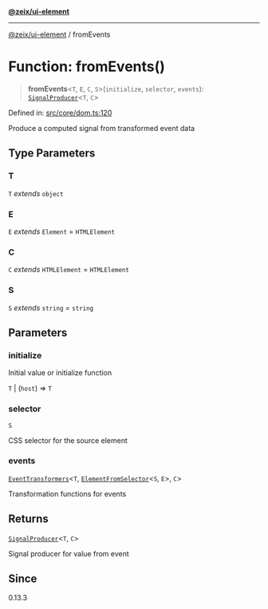 [**@zeix/ui-element**](../README.md)

***

[@zeix/ui-element](../globals.md) / fromEvents

# Function: fromEvents()

> **fromEvents**\<`T`, `E`, `C`, `S`\>(`initialize`, `selector`, `events`): [`SignalProducer`](../type-aliases/SignalProducer.md)\<`T`, `C`\>

Defined in: [src/core/dom.ts:120](https://github.com/zeixcom/ui-element/blob/62aded0dfd41b132db684ccc25a7494068f0d957/src/core/dom.ts#L120)

Produce a computed signal from transformed event data

## Type Parameters

### T

`T` *extends* `object`

### E

`E` *extends* `Element` = `HTMLElement`

### C

`C` *extends* `HTMLElement` = `HTMLElement`

### S

`S` *extends* `string` = `string`

## Parameters

### initialize

Initial value or initialize function

`T` | (`host`) => `T`

### selector

`S`

CSS selector for the source element

### events

[`EventTransformers`](../type-aliases/EventTransformers.md)\<`T`, [`ElementFromSelector`](../type-aliases/ElementFromSelector.md)\<`S`, `E`\>, `C`\>

Transformation functions for events

## Returns

[`SignalProducer`](../type-aliases/SignalProducer.md)\<`T`, `C`\>

Signal producer for value from event

## Since

0.13.3
